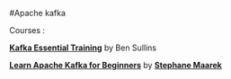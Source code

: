 #Apache kafka

Courses : 

<strong><a href="https://www.linkedin.com/learning/kafka-essential-training?u=95924298">Kafka Essential Training</a></strong> by Ben Sullins

<strong><a href="https://www.linkedin.com/learning/learn-apache-kafka-for-beginners?trk=embed_lil">Learn Apache Kafka for Beginners</a></strong> by <strong><a href="https://www.linkedin.com/learning/instructors/stephane-maarek?trk=embed_lil">Stephane Maarek</a></strong></p>

